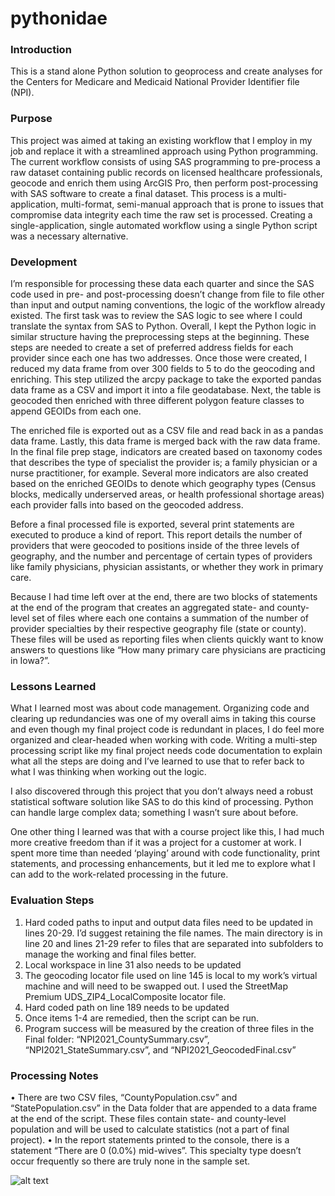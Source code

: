 # pythonidae

### Introduction
This is a stand alone Python solution to geoprocess and create analyses for the Centers for Medicare and Medicaid National Provider Identifier file (NPI). 

### Purpose
This project was aimed at taking an existing workflow that I employ in my job and replace it with a streamlined approach using Python programming. The current workflow consists of using SAS programming to pre-process a raw dataset containing public records on licensed healthcare professionals, geocode and enrich them using ArcGIS Pro, then perform post-processing with SAS software to create a final dataset. This process is a multi-application, multi-format, semi-manual approach that is prone to issues that compromise data integrity each time the raw set is processed. Creating a single-application, single automated workflow using a single Python script was a necessary alternative.

### Development
I’m responsible for processing these data each quarter and since the SAS code used in pre- and post-processing doesn’t change from file to file other than input and output naming conventions, the logic of the workflow already existed. The first task was to review the SAS logic to see where I could translate the syntax from SAS to Python.  Overall, I kept the Python logic in similar structure having the preprocessing steps at the beginning. These steps are needed to create a set of preferred address fields for each provider since each one has two addresses. Once those were created, I reduced my data frame from over 300 fields to 5 to do the geocoding and enriching. This step utilized the arcpy package to take the exported pandas data frame as a CSV and import it into a file geodatabase. Next, the table is geocoded then enriched with three different polygon feature classes to append GEOIDs from each one.

The enriched file is exported out as a CSV file and read back in as a pandas data frame. Lastly, this data frame is merged back with the raw data frame. In the final file prep stage, indicators are created based on taxonomy codes that describes the type of specialist the provider is; a family physician or a nurse practitioner, for example. Several more indicators are also created based on the enriched GEOIDs to denote which geography types (Census blocks, medically underserved areas, or health professional shortage areas) each provider falls into based on the geocoded address.

Before a final processed file is exported, several print statements are executed to produce a kind of report. This report details the number of providers that were geocoded to positions inside of the three levels of geography, and the number and percentage of certain types of providers like family physicians, physician assistants, or whether they work in primary care.

Because I had time left over at the end, there are two blocks of statements at the end of the program that creates an aggregated state- and county-level set of files where each one contains a summation of the number of provider specialties by their respective geography file (state or county). These files will be used as reporting files when clients quickly want to know answers to questions like “How many primary care physicians are practicing in Iowa?”.

### Lessons Learned
What I learned most was about code management. Organizing code and clearing up redundancies was one of my overall aims in taking this course and even though my final project code is redundant in places, I do feel more organized and clear-headed when working with code. Writing a multi-step processing script like my final project needs code documentation to explain what all the steps are doing and I’ve learned to use that to refer back to what I was thinking when working out the logic.

I also discovered through this project that you don’t always need a robust statistical software solution like SAS to do this kind of processing. Python can handle large complex data; something I wasn’t sure about before.

One other thing I learned was that with a course project like this, I had much more creative freedom than if it was a project for a customer at work. I spent more time than needed ‘playing’ around with code functionality, print statements, and processing enhancements, but it led me to explore what I can add to the work-related processing in the future.

### Evaluation Steps
1.	Hard coded paths to input and output data files need to be updated in lines 20-29. I’d suggest retaining the file names. The main directory is in line 20 and lines 21-29 refer to files that are separated into subfolders to manage the working and final files better.
2.	Local workspace in line 31 also needs to be updated
3.	The geocoding locator file used on line 145 is local to my work’s virtual machine and will need to be swapped out. I used the StreetMap Premium UDS_ZIP4_LocalComposite locator file.
4.	Hard coded path on line 189 needs to be updated
5.	Once items 1-4 are remedied, then the script can be run.
6.	Program success will be measured by the creation of three files in the Final folder: “NPI2021_CountySummary.csv”, “NPI2021_StateSummary.csv”, and “NPI2021_GeocodedFinal.csv”

### Processing Notes
•	There are two CSV files, “CountyPopulation.csv” and “StatePopulation.csv” in the Data folder that are appended to a data frame at the end of the script. These files contain state- and county-level population and will be used to calculate statistics (not a part of final project).
•	In the report statements printed to the console, there is a statement “There are 0 (0.0%) mid-wives”. This specialty type doesn’t occur frequently so there are truly none in the sample set.

![alt text](https://static.thenounproject.com/png/1390001-200.png)
